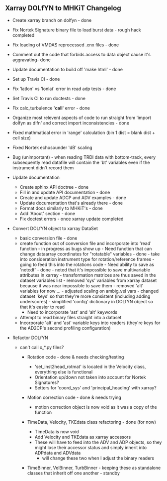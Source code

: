 Xarray DOLfYN to MHKiT Changelog
------------------------------------------
- Create xarray branch on dolfyn - done
- Fix Nortek Signature binary file to load burst data - rough hack completed
- Fix loading of VMDAS reprocessed .enx files - done
- Comment out the code that forbids access to data object cause it's aggravating- done
- Update documentation to build off 'make html' - done
- Set up Travis CI - done
- Fix 'latlon' vs 'lonlat' error in read adp tests - done
- Set Travis CI to run doctests - done
- Fix calc_turbulence '__call__' error - done
- Organize most relevent aspects of code to run straight from 'import dolfyn as dlfn' and correct import inconsistencies - done
- Fixed mathmatical error in 'range' calculation (bin 1 dist = blank dist + cell size)
- Fixed Nortek echosounder 'dB' scaling
- Bug (unimportant) - when reading TRDI data with bottom-track, every subsequently read datafile will contain the 'bt' variables even if the instrument didn't record them

- Update documentation
	- Create sphinx API doctree - done
	- Fill in and update API documentation - done
	- Create and update ADCP and ADV examples - done
	- Update documentation that's already there - done
	- Format docs similarly to MHKiT's - done
	- Add 'About' section - done
	- Fix doctest errors - once xarray update completed
	
- Convert DOLfYN object to xarray DataSet
	- basic conversion file - done
	- create function out of conversion file and incorporate into 'read' function - in progress as bugs show up
			- Need function that can change dataarray coordinates for "rotatable" variables - done
				- take into consideration instrument type for rotation/reference frames
				- going to feed this into the rotations code
			- Need ability to save as 'netcdf' - done
				- noted that it's impossible to save multivariable attributes in xarray
				- transformation matrices are thus saved in the dataset variables list
			- removed 'sys' variables from xarray dataset because it was near impossible to save them
			- removed 'alt' variables for now ...
			- adjusted scaling on ambig_vel vars
			- changed dataset 'keys' so that they're more consistent (including adding underscores)
			- simplified 'config' dictionary in DOLfYN object so that it's easier to read
		- Need to incorporate 'ast' and 'alt' keywords
	- Attempt to read binary files straight into a dataset
	- Incorporate 'alt' and 'ast' variable keys into readers (they're keys for the AD2CP's second profiling configuration)
	
- Refactor DOLfYN
	- can't call x_*.py files?
		- Rotation code - done & needs checking/testing
			- 'set_inst2head_rotmat' is located in the Velocity class, everything else is functional
			- Orientation up/down not taken into account for Nortek Signatures?
			- Setters for 'coord_sys' and 'principal_heading' with xarray?
			
		- Motion correction code - done & needs trying
			- motion correction object is now void as it was a copy of the function
			
		- TimeData, Velocity, TKEdata class refactoring - done (for now)
			- TimeData is now void
			- Add Velocity and TKEdata as xarray accessors
			- These will have to feed into the ADV and ADP objects, so they might lose their accessor status and simply inherit into ADPdata and ADVdata
				- will change these two when I adjust the binary readers
			
		- TimeBinner, VelBinner, TurbBinner - keeping these as standalone classes that inherit off one another - standby
			
	